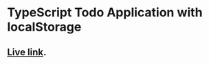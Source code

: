 # TypeScript Todo Application with localStorage
## [Live link](https://zealous-jepsen-2ad1da.netlify.app/).

